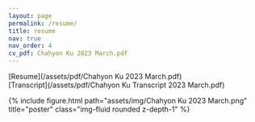 ```yaml
---
layout: page
permalink: /resume/
title: resume
nav: true
nav_order: 4
cv_pdf: Chahyon Ku 2023 March.pdf
---
```


[Resume](/assets/pdf/Chahyon Ku 2023 March.pdf) <br>
[Transcript](/assets/pdf/Chahyon Ku Transcript 2023 March.pdf) <br>

<div class="row justify-content-sm-center">
    <div class="col-sm-12 mt-3 mt-md-0">
        {% include figure.html path="assets/img/Chahyon Ku 2023 March.png" title="poster" class="img-fluid rounded z-depth-1" %}
    </div>
</div>